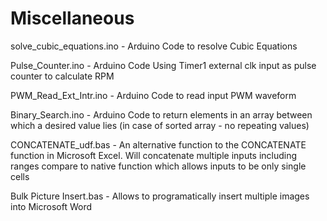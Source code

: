 # Miscellaneous

solve_cubic_equations.ino - Arduino Code to resolve Cubic Equations

Pulse_Counter.ino - Arduino Code Using Timer1 external clk input as pulse counter to calculate RPM

PWM_Read_Ext_Intr.ino - Arduino Code to read input PWM waveform

Binary_Search.ino - Arduino Code to return elements in an array between which a desired value lies (in case of sorted array - no repeating values)

CONCATENATE_udf.bas - An alternative function to the CONCATENATE function in Microsoft Excel. Will concatenate multiple inputs including ranges compare to native function which allows inputs to be only single cells

Bulk Picture Insert.bas - Allows to programatically insert multiple images into Microsoft Word
